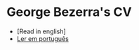 # George Bezerra's CV

* [Read in english]
* [Ler em português](https://github.com/georgebezerra/curriculum-vitae/blob/master/FRONTEND-PT-BR.md)

